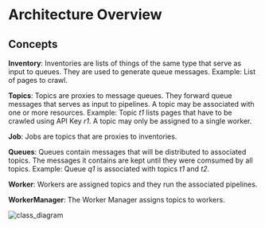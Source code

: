 # Architecture Overview


## Concepts

**Inventory**: Inventories are lists of things of the same type that serve as input to queues. They are used to generate queue messages. Example: List of pages to crawl.

**Topics**: Topics are proxies to message queues. They forward queue messages that serves as input to pipelines. A topic may be associated with one or more resources. Example: Topic *t1* lists pages that have to be crawled using API Key *r1*. A topic may only be assigned to a single worker.

**Job**: Jobs are topics that are proxies to inventories.

**Queues**: Queues contain messages that will be distributed to associated topics. The messages it contains are kept until they were comsumed by all topics. Example: Queue *q1* is associated with topics *t1* and *t2*.

**Worker**: Workers are assigned topics and they run the associated pipelines.

**WorkerManager**: The Worker Manager assigns topics to workers.

![class_diagram](https://www.plantuml.com/plantuml/proxy?cache=no&fmt=svg&src=https://github.com/Flared/saturn/raw/main/docs/plantuml/class_diagram.plantuml)
